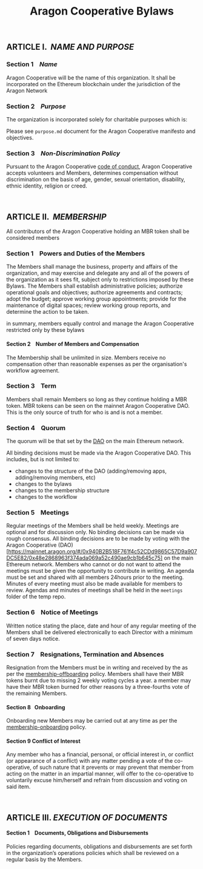 <h1 align='center'>Aragon Cooperative Bylaws</h1>

<br>

## ARTICLE I.  *NAME AND PURPOSE*

### Section 1    *Name*
Aragon Cooperative will be the name of this organization. It shall be incorporated on the Ethereum blockchain under the jurisdiction of the Aragon Network 


### Section 2    _*Purpose*_
The organization is incorporated solely for charitable purposes which is:

Please see `purpose.md` document for the Aragon Cooperative manifesto and objectives. 


### Section 3    _*Non-Discrimination Policy*_
Pursuant to the Aragon Cooperative [code of conduct](./code_of_conduct.md), Aragon Cooperative accepts volunteers and Members, determines compensation without discrimination on the basis of age, gender, sexual orientation, disability, ethnic identity, religion or creed.

<br>


## ARTICLE II.  _*MEMBERSHIP*_
All contributors of the Aragon Cooperative holding an MBR token shall be considered members


### Section 1    Powers and Duties of the Members
The Members shall manage the business, property and affairs of the organization, and may exercise and delegate any and all of the powers of the organization as it sees fit, subject only to restrictions imposed by these Bylaws. The Members shall establish administrative policies; authorize operational goals and objectives; authorize agreements and contracts; adopt the budget; approve working group appointments; provide for the maintenance of digital spaces; review working group reports, and determine the action to be taken. 

in summary, members equally control and manage the Aragon Cooperative restricted only by these bylaws

#### Section 2    Number of Members and Compensation
The Membership shall be unlimited in size. Members receive no compensation other than reasonable expenses as per the organisation's workflow agreement.

### Section 3    Term
Members shall remain Members so long as they continue holding a MBR token. MBR tokens can be seen on the mainnet Aragon Cooperative DAO. This is the only source of truth for who is and is not a member. 

### Section 4    Quorum
The quorum will be that set by the [DAO](https://mainnet.aragon.org/#/0x940B2B518F761f4c52CDd9865C57D9a907DC5E82/0x48e2868963f374ada069a52c490ae9cb1b645c75) on the main Ethereum network.

All binding decisions must be made via the Aragon Cooperative DAO. This includes, but is not limited to:
- changes to the structure of the DAO (adding/removing apps, adding/removing members, etc)
- changes to the bylaws
- changes to the membership structure
- changes to the workflow

### Section 5    Meetings
Regular meetings of the Members shall be held weekly. Meetings are optional and for discussion only. No binding decisions can be made via rough consensus. All binding decisions are to be made by voting with the Aragon Cooperative (DAO)[https://mainnet.aragon.org/#/0x940B2B518F761f4c52CDd9865C57D9a907DC5E82/0x48e2868963f374ada069a52c490ae9cb1b645c75] on the main Ethereum network. Members who cannot or do not want to attend the meetings must be given the opportunity to contribute in writing. An agenda must be set and shared with all members 24hours prior to the meeting. Minutes of every meeting must also be made available for members to review. Agendas and minutes of meetings shall be held in the `meetings` folder of the temp repo.

### Section 6    Notice of Meetings
Written notice stating the place, date and hour of any regular meeting of the Members shall be delivered electronically to each Director with a minimum of seven days notice. 

### Section 7    Resignations, Termination and Absences
Resignation from the Members must be in writing and received by the as per the [membership-offboarding](./membership-offboarding.md) policy. Members shall have their MBR tokens burnt due to missing 2 weekly voting cycles a year. a member may have their MBR token burned for other reasons by a three-fourths vote of the remaining Members.

#### Section 8    Onboarding
Onboarding new Members may be carried out at any time as per the [membership-onboarding](./membership-onboarding.md) policy.

#### Section 9    Conflict of Interest 

Any member who has a financial, personal, or official interest in, or conflict (or appearance of a conflict) with any matter pending a vote of the co-operative, of such nature that it prevents or may prevent that member from acting on the matter in an impartial manner, will offer to the co-operative to voluntarily excuse him/herself and refrain from discussion and voting on said item.



<br>

## ARTICLE III. _*EXECUTION OF DOCUMENTS*_

#### Section 1    Documents, Obligations and Disbursements
Policies regarding documents, obligations and disbursements are set forth in the organization’s operations policies which shall be reviewed on a regular basis by the Members.

<br>
